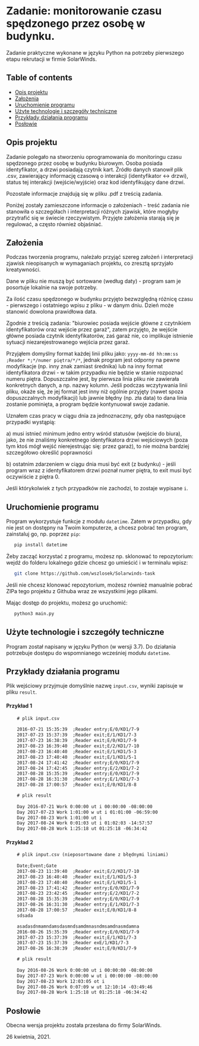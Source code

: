 # Zadanie: monitorowanie czasu spędzonego przez osobę w budynku.

Zadanie praktyczne wykonane w języku Python na potrzeby pierwszego etapu rekrutacji w firmie SolarWinds.

## Table of contents
* [Opis projektu](#opis-projektu)
* [Założenia](#założenia)
* [Uruchomienie programu](#uruchomienie-programu)
* [Użyte technologie i szczegóły techniczne](#użyte-technologie-i-szczegóły-techniczne)
* [Przykłady działania programu](#przykłady-działania-programu)
* [Posłowie](#posłowie)

## Opis projektu

Zadanie polegało na stworzeniu oprogramowania do monitoringu czasu spędzonego przez osobę w budynku biurowym. Osoba posiada identyfikator, a drzwi posiadają czytnik kart. Źródło danych stanowił plik .csv, zawierający informację czasową o interakcji (identyfikator <-> drzwi), status tej interakcji (wejście/wyjście) oraz kod identyfikujący dane drzwi. 

Pozostałe informacje znajdują się w pliku .pdf z treścią zadania. 

Poniżej zostały zamieszczone informacje o założeniach - treść zadania nie stanowiła o szczegółach i interpretacji różnych zjawisk, które mogłyby przytrafić się w świecie rzeczywistym. Przyjęte założenia starają się je regulować, a często również objaśniać.

## Założenia

Podczas tworzenia programu, należało przyjąć szereg założeń i interpretacji zjawisk nieopisanych w wymaganiach projektu, co zresztą sprzyjało kreatywności.

Dane w pliku nie muszą być sortowane (według daty) - program sam je posortuje lokalnie na swoje potrzeby.

Za ilość czasu spędzonego w budynku przyjęto bezwzględną różnicę czasu - pierwszego i ostatniego wpisu z pliku - w danym dniu. Dzień może stanowić dowolona prawidłowa data. 

Zgodnie z treścią zadania: "biurowiec posiada wejście główne z czytnikiem identyfikatorów oraz wejście przez garaż", zatem przyjęto, że wejście główne posiada czytnik identyfikatorów, zaś garaż nie, co implikuje istnienie sytuacji niezarejestrowanego wejścia przez garaż.

Przyjąłem domyślny format każdej linii pliku jako: `yyyy-mm-dd hh:mm:ss ;Reader *;*/numer piętra/*/*`, jednak program jest odporny na pewne modyfikacje (np. inny znak zamiast średnika) lub na inny format identyfikatora drzwi - w takim przypadku nie będzie w stanie rozpoznać numeru piętra. Dopuszczalne jest, by pierwsza linia pliku nie zawierała konkretnych danych, a np. nazwy kolumn. Jeśli podczas wczytywania linii pliku, okaże się, że jej format jest inny niż ogólnie przyjęty (nawet spoza dopuszczalnych modyfikacji) lub jawnie błędny (np. zła data) to dana linia zostanie pominięta, a program będzie kontynuował swoje zadanie.

Uznałem czas pracy w ciągu dnia za jednoznaczny, gdy oba następujące przypadki wystąpią: 

a) musi istnieć minimum jedno entry wśród statusów (wejście do biura), jako, że nie znaliśmy konkretnego identyfikatora drzwi wejściowych (poza tym ktoś mógł wejść nierejestrując się: przez garaż), to nie można bardziej szczegółowo określić poprawności 

b) ostatnim zdarzeniem w ciągu dnia musi być exit (z budynku) - jeśli program wraz z identyfikatorem drzwi poznał numer piętra, to exit musi być oczywiście z piętra 0. 

Jeśli którykolwiek z tych przypadków nie zachodzi, to zostaje wypisane `i`.

## Uruchomienie programu

Program wykorzystuje funkcje z modułu `datetime`. Zatem w przypadku, gdy nie jest on dostępny na Twoim komputerze, a chcesz pobrać ten program, zainstaluj go, np. poprzez `pip`:
```bash
   pip install datetime
```
Żeby zacząć korzystać z programu, możesz np. sklonować to repozytorium: wejdź do folderu lokalnego gdzie chcesz go umieścić i w terminalu wpisz:
```bash
   git clone https://github.com/wszlosek/Solarwinds-task
```
Jeśli nie chcesz klonować repozytorium, możesz również manualnie pobrać ZIPa tego projektu z Githuba wraz ze wszystkimi jego plikami.

Mając dostęp do projektu, możesz go uruchomić:
```bash
   python3 main.py
```
## Użyte technologie i szczegóły techniczne
Program został napisany w języku Python (w wersji 3.7). Do działania potrzebuje dostępu do wspomnianego wcześniej modułu `datetime`.

## Przykłady działania programu

Plik wejściowy przyjmuje domyślnie nazwę `input.csv`, wyniki zapisuje w pliku `result`.

#### Przykład 1
```txt
    # plik input.csv
    
    2016-07-21 15:35:39  ;Reader entry;E/0/KD1/7-9
    2017-07-23 15:37:39  ;Reader exit;E/1/KD1/7-3
    2017-07-23 16:38:39  ;Reader exit;E/0/KD1/7-9
    2017-08-23 16:39:40  ;Reader exit;E/2/KD1/7-10
    2017-08-23 16:40:40  ;Reader exit;E/1/KD1/5-3
    2017-08-23 17:40:40  ;Reader exit;E/1/KD1/5-1
    2017-08-24 17:41:42  ;Reader entry;E/0/KD1/7-9
    2017-08-24 17:42:45  ;Reader entry;E/2/KD1/7-2
    2017-08-28 15:35:39  ;Reader entry;E/0/KD1/7-9
    2017-08-28 16:31:30  ;Reader entry;E/1/KD1/7-3
    2017-08-28 17:00:57  ;Reader exit;E/0/KD1/8-8
```

```txt
    # plik result
    
    Day 2016-07-21 Work 0:00:00 ut i 00:00:00 -08:00:00
    Day 2017-07-23 Work 1:01:00 w ut i 01:01:00 -06:59:00
    Day 2017-08-23 Work 1:01:00 ut i
    Day 2017-08-24 Work 0:01:03 ut i 01:02:03 -14:57:57
    Day 2017-08-28 Work 1:25:18 ut 01:25:18 -06:34:42
```

#### Przykład 2
```txt
    # plik input.csv (nieposortowane dane z błędnymi liniami)
    
    Date;Event;Gate
    2017-08-23 11:39:40  ;Reader exit;E/2/KD1/7-10
    2017-08-23 16:40:40  ;Reader exit;E/1/KD1/5-3
    2017-08-23 17:40:40  ;Reader exit;E/1/KD1/5-1
    2017-08-23 17:41:42  ;Reader entry;E/0/KD1/7-9
    2017-08-23 23:42:45  ;Reader entry;E/2/KD1/7-2
    2017-08-28 15:35:39  ;Reader entry;E/0/KD1/7-9
    2017-08-26 16:31:30  ;Reader entry;E/1/KD1/7-3
    2017-08-28 17:00:57  ;Reader exit;E/0/KD1/8-8
    sdsada

    asadasdnmamndamsdasmndsamdmnasndmsamdnasmdamna
    2016-08-26 15:35:39  ;Reader entry;E/0/KD1/7-9
    2017-07-23 15:37:39  ;Reader exit;E/1/KD1/7-3
    2017-07-23 15:37:39  ;Reader exE/1/KD1/7-3
    2017-08-26 16:38:39  ;Reader exit;E/0/KD1/7-9
```
```txt
    # plik result
    
    Day 2016-08-26 Work 0:00:00 ut i 00:00:00 -08:00:00
    Day 2017-07-23 Work 0:00:00 w ut i 00:00:00 -08:00:00
    Day 2017-08-23 Work 12:03:05 ot i
    Day 2017-08-26 Work 0:07:09 w ut 12:10:14 -03:49:46
    Day 2017-08-28 Work 1:25:18 ut 01:25:18 -06:34:42
```

## Posłowie
Obecna wersja projektu została przesłana do firmy SolarWinds.

26 kwietnia, 2021.
